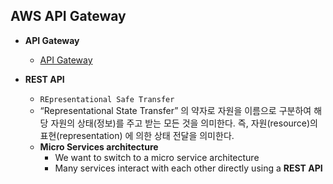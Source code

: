 ## AWS API Gateway

- **API Gateway**
    - [API Gateway](https://docs.aws.amazon.com/ko_kr/apigateway/latest/developerguide/apigateway-rest-api.html)  

- **REST API**
    - `REpresentational Safe Transfer`
    - “Representational State Transfer” 의 약자로 자원을 이름으로 구분하여 해당 자원의 상태(정보)를 주고 받는 모든 것을 의미한다. 즉, 자원(resource)의 표현(representation) 에 의한 상태 전달을 의미한다.
    - **Micro Services architecture**
        - We want to switch to a micro service architecture
        - Many services interact with each other directly using a **REST API**